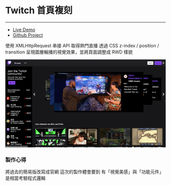 # Twitch 首頁複刻
***
- [Live Demo](https://elvis1056.github.io/twitchApi/)
- [Github Project](https://github.com/elvis1056/twitchApi)

使用 XMLHttpRequest 串接 API 取得熱門直播
透過 CSS z-index / position / transition 呈現圖層輪播的視覺效果，並將頁面調整成 RWD 樣貌

![](https://github.com/elvis1056/twitchApi/blob/main/twitchGif.gif?raw=true)

### 製作心得

將過去的簡易版改寫成官網
這次的製作體會要到
有「視覺美感」與「功能元件」是相當考驗程式邏輯